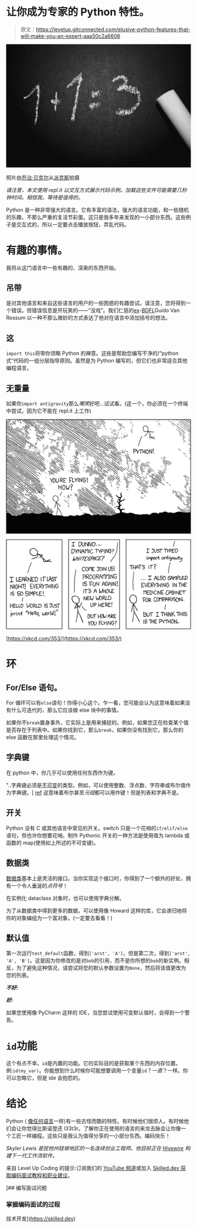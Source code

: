 # 让你成为专家的 Python 特性。

> 原文：<https://levelup.gitconnected.com/elusive-python-features-that-will-make-you-an-expert-aaa50c2a6606>

![](img/8d0fddb3ac3898f6e2fa61573fd5c898.png)

照片由[乔治·贝克尔](https://www.pexels.com/@eye4dtail?utm_content=attributionCopyText&utm_medium=referral&utm_source=pexels)从[派克斯](https://www.pexels.com/photo/addition-black-and-white-black-and-white-chalk-374918/?utm_content=attributionCopyText&utm_medium=referral&utm_source=pexels)拍摄

*请注意，本文使用 repl.it 以交互方式展示代码示例。加载这些文件可能需要几秒钟时间。相信我，等待是值得的。*

Python 是一种非常强大的语言。它有丰富的语法，强大的语言功能，和一些随机的乐趣，不那么严重的复活节彩蛋。这只是我多年来发现的一小部分东西。这些例子是交互式的，所以一定要点击播放按钮，弄乱代码。

# 有趣的事情。

我将从这门语言中一些有趣的、深奥的东西开始。

## 吊带

是对其他语言和来自这些语言的用户的一些困惑的有趣尝试。请注意，您将得到一个错误。但错误信息是开玩笑的——“没戏”。我们仁慈的[ex](https://mail.python.org/pipermail/python-committers/2018-July/005664.html)-[BDFL](https://en.wikipedia.org/wiki/Benevolent_dictator_for_life)Guido Van Rossum 以一种不那么微妙的方式表达了他对在语言中添加括号的想法。

## 这

`import this`将带你领略 Python 的禅意。这些是帮助您编写干净的/“python 式”代码的一组分层指导原则。虽然是为 Python 编写的，但它们也非常适合其他编程语言。

## 无重量

如果你`import antigravity`那么*嘲笑*好吧…试试看。(这一个，你必须在一个终端中尝试，因为它不能在 repl.it 上工作)

![](img/4105fd1238271c1d640e8589522ef3b7.png)

[https://xkcd.com/353/](https://xkcd.com/353/)

# 环

## For/Else 语句。

For 循环可以有`else`语句！你得小心这个。乍一看，您可能会认为这意味着如果没有什么可迭代的，那么它应该做 else 块中的事情。

如果你不`break`置身事外，它实际上是用来捕捉的。例如，如果您正在检查某个值是否存在于列表中。如果你找到它，那么`break`，如果你没有找到它，那么你的 else 函数在那里处理这个情况。

## 字典键

在 python 中，你几乎可以使用任何东西作为键。

"..字典键必须是[不可变](https://en.wikipedia.org/wiki/Immutable_object)的类型。例如，可以使用整数、浮点数、字符串或布尔值作为字典键。[ [ref](https://realpython.com/lessons/restrictions-dictionary-keys-and-values/#:~:text=Dictionaries%20in%20Python&text=First%2C%20a%20given%20key%20can,particular%20key%20more%20than%20once.) 这意味着布尔甚至*元组*都可以用作键！但是列表和字典不是。

## 开关

Python 没有 C 或其他语言中常见的开关。switch 只是一个花哨的`if/elif/else`语句，但也许你想要花哨。制作 Pythonic 开关的一种方法是使用值为 lambda 或函数的 map(使用如上所述的不可变键)。

## 数据类

[数据类](https://realpython.com/python-data-classes/)基本上是灵活的接口。当你实现这个接口时，你得到了一个额外的好处，拥有一个令人垂涎的*点符号*！

在实例化 dataclass 对象时，也可以使用字典分解。

为了从数据类中得到更多的数据，可以使用像 Howard 这样的库，它会递归地将你的对象编组为一个富对象。(一定要去看看！)

## 默认值

第一次运行`test_default`函数，得到`['arst', 'A']`，但是第二次，得到`['arst', 'A', 'B']`。这是因为你修改的是对`bob`的引用，而不是你所想的`bob`的新实例。相反，为了避免这种情况，请尝试将您的默认参数设置为`None`，然后将该值更改为您的列表。

***不好:***

***好:***

如果您使用像 PyCharm 这样的 IDE，当您尝试使用可变默认值时，会得到一个警告。

# `id`功能

这个有点不幸。`id`是内置的功能。它的实际目的是获取某个东西的内存位置。例:`id(my_var)`。你能想到什么时候你可能想要调用一个变量`id`？*一直*？一样。你可以忽略它，但是 ide 会抱怨的。

# 结论

Python ( [像任何语言](https://twitter.com/alairock/status/1276691132924100610?s=20)一样)有一些古怪而酷的特性。有时候他们很烦人。有时候他们会让你觉得比斯诺登还 l33t3r。了解你正在使用的语言的来龙去脉会让你像一个工匠一样编程。这些只是我认为值得分享的一小部分东西。编码快乐！

*Skyler Lewis 是犹他州硅坡地区的一名连续创业工程师。他目前正在* [*Hivewire*](https://www.hivewire.co/) *构建下一代工作流软件。*

来自 Level Up Coding 的提示:订阅我们的 [YouTube 频道](https://www.youtube.com/channel/UC3v9kBR_ab4UHXXdknz8Fbg?sub_confirmation=1)或加入 [Skilled.dev 获取编码面试教程和职业建议](https://skilled.dev)。

[](https://skilled.dev) [## 编写面试问题

### 掌握编码面试的过程

技术开发](https://skilled.dev)